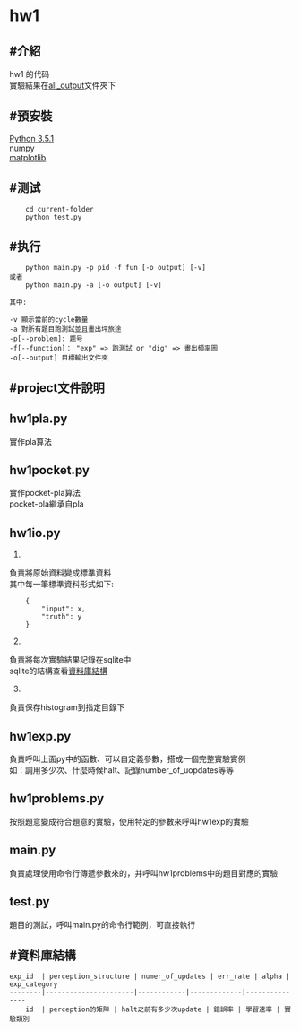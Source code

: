 hw1
======
#介紹
-------
hw1 的代码 <br>
實驗結果在[all_output](all_output/)文件夾下 <br>

#預安裝
-------
[Python 3.5.1](https://www.python.org/) <br>
[numpy](https://github.com/numpy/numpy)	<br>
[matplotlib](https://github.com/matplotlib/matplotlib) <br>


#测试
-------

```
	cd current-folder
	python test.py
```

#执行
-------

```
	python main.py -p pid -f fun [-o output] [-v]
或者
	python main.py -a [-o output] [-v]

其中:

-v 顯示當前的cycle數量
-a 對所有題目跑測試並且畫出坪旅途
-p[--problem]: 题号
-f[--function]： "exp" => 跑測試 or "dig" => 畫出頻率圖
-o[--output] 目標輸出文件夾
```
#project文件說明
-----
## hw1pla.py
實作pla算法

## hw1pocket.py
實作pocket-pla算法<br>
pocket-pla繼承自pla

## hw1io.py
1. 
負責將原始資料變成標準資料<br>
其中每一筆標準資料形式如下:
```
	{
		"input": x, 
		"truth": y
	}
```
2.
負責將每次實驗結果記錄在sqlite中<br>
sqlite的結構查看[資料庫結構](#資料庫結構) <br>

3.
負責保存histogram到指定目錄下

## hw1exp.py
負責呼叫上面py中的函數、可以自定義參數，搭成一個完整實驗實例<br>
如：調用多少次、什麼時候halt、記錄number_of_uopdates等等

## hw1problems.py
按照題意變成符合題意的實驗，使用特定的參數來呼叫hw1exp的實驗

## main.py
負責處理使用命令行傳遞參數來的，并呼叫hw1problems中的題目對應的實驗

## test.py
題目的測試，呼叫main.py的命令行範例，可直接執行

#資料庫結構
-------
	exp_id	| perception_structure | numer_of_updates | err_rate | alpha | exp_category
	--------|----------------------|------------|-------------|---------------
		id  | perception的矩陣 | halt之前有多少次update | 錯誤率 | 學習速率 | 實驗類別 